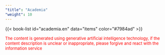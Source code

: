 ```yaml
---
"title": "Academia"
"weight": 10
---
```


{{< book-list id="academia.en" data="items" color="#7984ad" >}}
<p>
   <font color="red" size="2pt">The content is generated using generative artificial intelligence technology, if the content description is unclear or inappropriate, please forgive and react with the information service</font>
</p>
